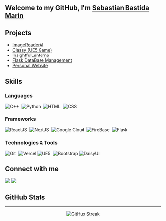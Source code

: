 ## Welcome to my GitHub, I'm [Sebastian Bastida Marin](https://github.com/developersbm)

## Projects

- [ImageReaderAI](https://developersbm.github.io/ImageReaderAI.html) 
- [Classy (UE5 Game)](https://developersbm.github.io/Classy.html) 
- [InsightfulLanterns](#)
- [Flask DataBase Management](https://github.com/developersbm/DataBase-Management-Flask) 
- [Personal Website](https://developersbm.github.io/)

## Skills

### Languages

![C++](https://img.shields.io/badge/C++-blue?logo=c%2B%2B&style=for-the-badge)&nbsp;
![Python](https://img.shields.io/badge/Python-3670A0?style=for-the-badge&logo=python&logoColor=ffdd54)&nbsp;
![HTML](https://img.shields.io/badge/HTML-orange?logo=html5&style=for-the-badge)&nbsp;
![CSS](https://img.shields.io/badge/CSS-1572B6?logo=css3&style=for-the-badge)&nbsp;

### Frameworks

![ReactJS](https://img.shields.io/badge/-React.js-61DAFB?logo=react&logoColor=white&style=for-the-badge)&nbsp;
![NextJS](https://img.shields.io/badge/next.js-000000?style=for-the-badge&logo=nextdotjs&logoColor=white)&nbsp;
![Google Cloud](https://img.shields.io/badge/Google%20Cloud-blue?logo=google-cloud&logoColor=white&style=for-the-badge)&nbsp;
![FireBase](https://img.shields.io/badge/Firebase-orange?logo=firebase&logoColor=white&style=for-the-badge)&nbsp;
![Flask](https://img.shields.io/badge/Flask-000000?logo=flask&style=for-the-badge)&nbsp;

### Technologies & Tools

![Git](https://img.shields.io/badge/GIT-E44C30?style=for-the-badge&logo=git&logoColor=white)&nbsp;
![Vercel](https://img.shields.io/badge/vercel-%23000000.svg?style=for-the-badge&logo=vercel&logoColor=white)
![UE5](https://img.shields.io/badge/Unreal%20Engine%205-grey?logo=unreal-engine&style=for-the-badge)&nbsp;
![Bootstrap](https://img.shields.io/badge/bootstrap-%238511FA.svg?style=for-the-badge&logo=bootstrap&logoColor=white)
![DaisyUI](https://img.shields.io/badge/daisyui-5A0EF8?style=for-the-badge&logo=daisyui&logoColor=white)

## Connect with me

<p align = "center">

[<img src ="https://img.shields.io/badge/website-%23.svg?&style=for-the-badge&logo=www&logoColor=white%22&color=black">](https://developersbm.github.io)
[<img src="https://img.shields.io/badge/linkedin-%2312100E.svg?&style=for-the-badge&logo=linkedin&logoColor=white&color=black" />](https://www.linkedin.com/in/sebastian-bastida/)

</p>

## GitHub Stats

<!-- <div style="display: flex; justify-content: space-between;">
    <div><img align="left" src="https://github-readme-stats.vercel.app/api?username=developersbm&theme=buefy&hide_border=true"/></div>
    <div><img align="right" src="https://github-readme-stats.vercel.app/api/top-langs/?username=developersbm&layout=compact&theme=buefy&hide_border=true" /></div>
</div> -->

---- 
<div align = "center">

![GitHub Streak](https://github-readme-streak-stats.herokuapp.com/?user=developersbm&theme=dark)

</div>
